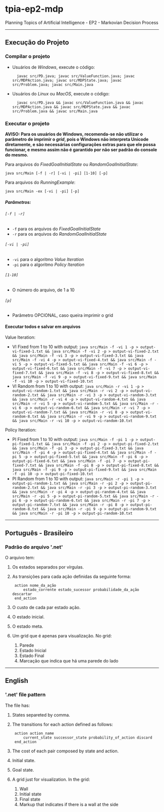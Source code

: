 # tpia-ep2-mdp
Planning Topics of Artificial Intelligence - EP2 - Markovian Decision Process

---

## Execução do Projeto

### Compilar o projeto

* Usuários de _Windows_, execute o código:

        javac src/PD.java; javac src/ValueFunction.java; javac src/MDPAction.java; javac src/MDPState.java; javac src/Problem.java; javac src/Main.java
    
* Usuários do _Linux_ ou _MacOS_, execute o código:

        javac src/PD.java && javac src/ValueFunction.java && javac src/MDPAction.java && javac src/MDPState.java && javac src/Problem.java && javac src/Main.java

### Executar o projeto 

**AVISO: Para os usuários de Windows, recomenda-se não utilizar o parâmetro de imprimir o *grid*, pois o Windows não interpreta Unicode diretamente, e são necessárias configurações extras para que ele possa funcionar, e mesmo assim não é garantido por não ser padrão do console do mesmo.**

Para arquivos do _FixedGoalInitialState_ ou _RandomGoalInitialState_:

    java src/Main [-f | -r] [-vi | -pi] [1-10] [-p]

Para arquivos do _RunningExample_:

    java src/Main -ex [-vi | -pi] [-p]

##### Parâmetros:

###### `[-f | -r]`

* `-f` para os arquivos do _FixedGoalInitialState_
* `-r` para os arquivos do _RandomGoalInitialState_

###### `[-vi | -pi]`

* `-vi` para o algoritmo _Value Iteration_
* `-pi` para o algoritmo _Policy Iteration_

###### `[1-10]`

* O número do arquivo, de 1 a 10

###### `[p]`

* Parâmetro OPCIONAL, caso queira imprimir o grid

#### Executar todos e salvar em arquivos

Value Iteration:
* VI Fixed from 1 to 10 with output: 
`java src/Main -f -vi 1 -p > output-vi-fixed-1.txt && java src/Main -f -vi 2 -p > output-vi-fixed-2.txt && java src/Main -f -vi 3 -p > output-vi-fixed-3.txt && java src/Main -f -vi 4 -p > output-vi-fixed-4.txt && java src/Main -f -vi 5 -p > output-vi-fixed-5.txt && java src/Main -f -vi 6 -p > output-vi-fixed-6.txt && java src/Main -f -vi 7 -p > output-vi-fixed-7.txt && java src/Main -f -vi 8 -p > output-vi-fixed-8.txt && java src/Main -f -vi 9 -p > output-vi-fixed-9.txt && java src/Main -f -vi 10 -p > output-vi-fixed-10.txt`
* VI Random from 1 to 10 with output: `java src/Main -r -vi 1 -p > output-vi-random-1.txt && java src/Main -r -vi 2 -p > output-vi-random-2.txt && java src/Main -r -vi 3 -p > output-vi-random-3.txt && java src/Main -r -vi 4 -p > output-vi-random-4.txt && java src/Main -r -vi 5 -p > output-vi-random-5.txt && java src/Main -r -vi 6 -p > output-vi-random-6.txt && java src/Main -r -vi 7 -p > output-vi-random-7.txt && java src/Main -r -vi 8 -p > output-vi-random-8.txt && java src/Main -r -vi 9 -p > output-vi-random-9.txt && java src/Main -r -vi 10 -p > output-vi-random-10.txt`

Policy Iteration:
* PI Fixed from 1 to 10 with output: `java src/Main -f -pi 1 -p > output-pi-fixed-1.txt && java src/Main -f -pi 2 -p > output-pi-fixed-2.txt && java src/Main -f -pi 3 -p > output-pi-fixed-3.txt && java src/Main -f -pi 4 -p > output-pi-fixed-4.txt && java src/Main -f -pi 5 -p > output-pi-fixed-5.txt && java src/Main -f -pi 6 -p > output-pi-fixed-6.txt && java src/Main -f -pi 7 -p > output-pi-fixed-7.txt && java src/Main -f -pi 8 -p > output-pi-fixed-8.txt && java src/Main -f -pi 9 -p > output-pi-fixed-9.txt && java src/Main -f -pi 10 -p > output-pi-fixed-10.txt`
* PI Random from 1 to 10 with output: `java src/Main -r -pi 1 -p > output-pi-random-1.txt && java src/Main -r -pi 2 -p > output-pi-random-2.txt && java src/Main -r -pi 3 -p > output-pi-random-3.txt && java src/Main -r -pi 4 -p > output-pi-random-4.txt && java src/Main -r -pi 5 -p > output-pi-random-5.txt && java src/Main -r -pi 6 -p > output-pi-random-6.txt && java src/Main -r -pi 7 -p > output-pi-random-7.txt && java src/Main -r -pi 8 -p > output-pi-random-8.txt && java src/Main -r -pi 9 -p > output-pi-random-9.txt && java src/Main -r -pi 10 -p > output-pi-random-10.txt`
---

## Português - Brasileiro

### Padrão do arquivo '.net'

O arquivo tem:

1. Os estados separados por vírgulas. 

2. As transições para cada ação definidas da seguinte forma:

        action nome_da_ação
            estado_corrente estado_sucessor probabilidade_da_ação descartar
        end_action

3. O custo de cada par estado ação.

4. O estado inicial.

5. O estado meta.

6. Um grid que é apenas para visualização. No grid:

    1. Parede
    2. Estado Inicial
    3. Estado Final
    4. Marcação que indica que há uma parede do lado

---

## English

### '.net' file pattern

The file has:

1. States separeted by comma. 

2. The transitions for each action defined as follows: 

        action action_name
            current_state successor_state probability_of_action discard
        end_action

3. The cost of each pair composed by state and action.

4. Initial state.

5. Goal state.

6. A grid just for visualization. In the grid:

    1. Wall
    2. Initial state
    3. Final state
    4. Markup that indicates if there is a wall at the side
